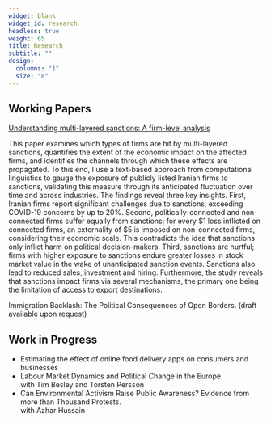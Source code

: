 ```yaml
---
widget: blank
widget_id: research
headless: true
weight: 65
title: Research
subtitle: ""
design:
  columns: "1"
  size: "8"
---
```

## Working Papers

[Understanding multi-layered sanctions: A firm-level analysis](https://cep.lse.ac.uk/_NEW/publications/abstract.asp?index=10531)

This paper examines which types of firms are hit by multi-layered sanctions, quantifies the extent of the economic impact on the affected firms, and identifies the channels through which these effects are propagated. To this end, I use a text-based approach from computational linguistics to gauge the exposure of publicly listed Iranian firms to sanctions, validating this measure through its anticipated fluctuation over time and across industries. The findings reveal three key insights. First, Iranian firms report significant challenges due to sanctions, exceeding COVID-19 concerns by up to 20%. Second, politically-connected and non-connected firms suffer equally from sanctions; for every $1 loss inflicted on connected firms, an externality of $5 is imposed on non-connected firms, considering their economic scale. This contradicts the idea that sanctions only inflict harm on political decision-makers. Third, sanctions are hurtful; firms with higher exposure to sanctions endure greater losses in stock market value in the wake of unanticipated sanction events. Sanctions also lead to reduced sales, investment and hiring. Furthermore, the study reveals that sanctions impact firms via several mechanisms, the primary one being the limitation of access to export destinations.

Immigration Backlash: The Political Consequences of Open Borders. (draft available upon request)

## Work in Progress

* Estimating the effect of online food delivery apps on consumers and businesses
* Labour Market Dynamics and Political Change in the Europe.\
    with Tim Besley and Torsten Persson
* Can Environmental Activism Raise Public Awareness? Evidence from more than Thousand
  Protests.\
  with Azhar Hussain
